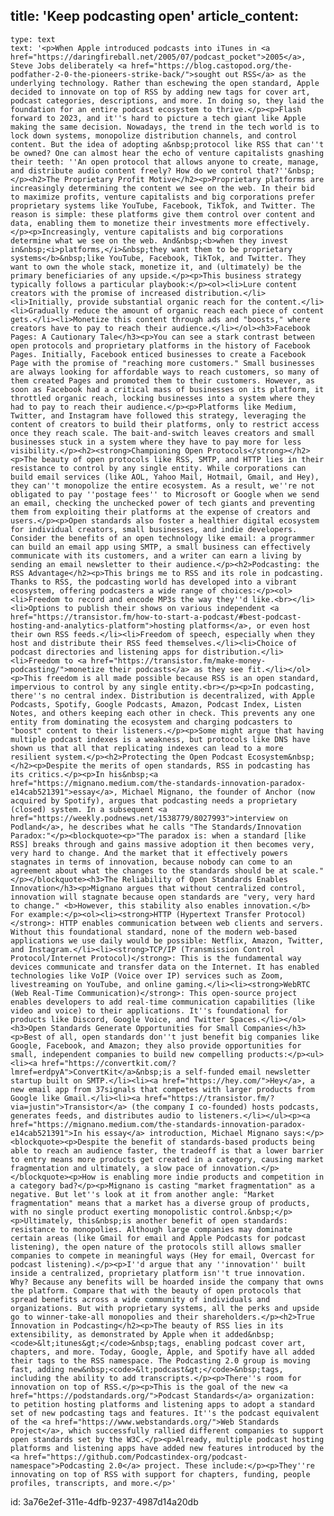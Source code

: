 title: 'Keep podcasting open'
article_content:
  -
    type: text
    text: '<p>When Apple introduced podcasts into iTunes in <a href="https://daringfireball.net/2005/07/podcast_pocket">2005</a>, Steve Jobs deliberately <a href="https://blog.castopod.org/the-podfather-2-0-the-pioneers-strike-back/">sought out RSS</a> as the underlying technology. Rather than eschewing the open standard, Apple decided to innovate on top of RSS by adding new tags for cover art, podcast categories, descriptions, and more. In doing so, they laid the foundation for an entire podcast ecosystem to thrive.</p><p>Flash forward to 2023, and it''s hard to picture a tech giant like Apple making the same decision. Nowadays, the trend in the tech world is to lock down systems, monopolize distribution channels, and control content. But the idea of adopting a&nbsp;protocol like RSS that can''t be owned? One can almost hear the echo of venture capitalists gnashing their teeth: ''An open protocol that allows anyone to create, manage, and distribute audio content freely? How do we control that?''&nbsp;</p><h2>The Proprietary Profit Motive</h2><p>Proprietary platforms are increasingly determining the content we see on the web. In their bid to maximize profits, venture capitalists and big corporations prefer proprietary systems like YouTube, Facebook, TikTok, and Twitter. The reason is simple: these platforms give them control over content and data, enabling them to monetize their investments more effectively.</p><p>Increasingly, venture capitalists and big corporations determine what we see on the web. And&nbsp;<b>when they invest in&nbsp;<i>platforms,</i>&nbsp;they want them to be proprietary systems</b>&nbsp;like YouTube, Facebook, TikTok, and Twitter. They want to own the whole stack, monetize it, and (ultimately) be the primary beneficiaries of any upside.</p><p>This business strategy typically follows a particular playbook:</p><ol><li>Lure content creators with the promise of increased distribution.</li><li>Initially, provide substantial organic reach for the content.</li><li>Gradually reduce the amount of organic reach each piece of content gets.</li><li>Monetize this content through ads and "boosts," where creators have to pay to reach their audience.</li></ol><h3>Facebook Pages: A Cautionary Tale</h3><p>You can see a stark contrast between open protocols and proprietary platforms in the history of Facebook Pages. Initially, Facebook enticed businesses to create a Facebook Page with the promise of "reaching more customers." Small businesses are always looking for affordable ways to reach customers, so many of them created Pages and promoted them to their customers. However, as soon as Facebook had a critical mass of businesses on its platform, it throttled organic reach, locking businesses into a system where they had to pay to reach their audience.</p><p>Platforms like Medium, Twitter, and Instagram have followed this strategy, leveraging the content of creators to build their platforms, only to restrict access once they reach scale. The bait-and-switch leaves creators and small businesses stuck in a system where they have to pay more for less visibility.</p><h2><strong>Championing Open Protocols</strong></h2><p>The beauty of open protocols like RSS, SMTP, and HTTP lies in their resistance to control by any single entity. While corporations can build email services (like AOL, Yahoo Mail, Hotmail, Gmail, and Hey), they can''t monopolize the entire ecosystem. As a result, we''re not obligated to pay ''postage fees'' to Microsoft or Google when we send an email, checking the unchecked power of tech giants and preventing them from exploiting their platforms at the expense of creators and users.</p><p>Open standards also foster a healthier digital ecosystem for individual creators, small businesses, and indie developers. Consider the benefits of an open technology like email: a programmer can build an email app using SMTP, a small business can effectively communicate with its customers, and a writer can earn a living by sending an email newsletter to their audience.</p><h2>Podcasting: the RSS Advantage</h2><p>This brings me to RSS and its role in podcasting. Thanks to RSS, the podcasting world has developed into a vibrant ecosystem, offering podcasters a wide range of choices:</p><ol><li>Freedom to record and encode MP3s the way they''d like.<br></li><li>Options to publish their shows on various independent <a href="https://transistor.fm/how-to-start-a-podcast/#best-podcast-hosting-and-analytics-platform">hosting platforms</a>, or even host their own RSS feeds.</li><li>Freedom of speech, especially when they host and distribute their RSS feed themselves.</li><li>Choice of podcast directories and listening apps for distribution.</li><li>Freedom to <a href="https://transistor.fm/make-money-podcasting/">monetize their podcasts</a> as they see fit.</li></ol><p>This freedom is all made possible because RSS is an open standard, impervious to control by any single entity.<br></p><p>In podcasting, there''s no central index. Distribution is decentralized, with Apple Podcasts, Spotify, Google Podcasts, Amazon, Podcast Index, Listen Notes, and others keeping each other in check. This prevents any one entity from dominating the ecosystem and charging podcasters to "boost" content to their listeners.</p><p>Some might argue that having multiple podcast indexes is a weakness, but protocols like DNS have shown us that all that replicating indexes can lead to a more resilient system.</p><h2>Protecting the Open Podcast Ecosystem&nbsp;</h2><p>Despite the merits of open standards, RSS in podcasting has its critics.</p><p>In his&nbsp;<a href="https://mignano.medium.com/the-standards-innovation-paradox-e14cab521391">essay</a>, Michael Mignano, the founder of Anchor (now acquired by Spotify), argues that podcasting needs a proprietary (closed) system. In a subsequent <a href="https://weekly.podnews.net/1538779/8027993">interview on Podland</a>, he describes what he calls "The Standards/Innovation Paradox:"</p><blockquote><p>"The paradox is: when a standard [like RSS] breaks through and gains massive adoption it then becomes very, very hard to change. And the market that it effectively powers stagnates in terms of innovation, because nobody can come to an agreement about what the changes to the standards should be at scale."</p></blockquote><h3>The Reliability of Open Standards Enables Innovation</h3><p>Mignano argues that without centralized control, innovation will stagnate because open standards are "very, very hard to change." <b>However, this stability also enables innovation.</b> For example:</p><ol><li><strong>HTTP (Hypertext Transfer Protocol)</strong>: HTTP enables communication between web clients and servers. Without this foundational standard, none of the modern web-based applications we use daily would be possible: Netflix, Amazon, Twitter, and Instagram.</li><li><strong>TCP/IP (Transmission Control Protocol/Internet Protocol)</strong>: This is the fundamental way devices communicate and transfer data on the Internet. It has enabled technologies like VoIP (Voice over IP) services such as Zoom, livestreaming on YouTube, and online gaming.</li><li><strong>WebRTC (Web Real-Time Communication)</strong>: This open-source project enables developers to add real-time communication capabilities (like video and voice) to their applications. It''s foundational for products like Discord, Google Voice, and Twitter Spaces.</li></ol><h3>Open Standards Generate Opportunities for Small Companies</h3><p>Best of all, open standards don''t just benefit big companies like Google, Facebook, and Amazon; they also provide opportunities for small, independent companies to build new compelling products:</p><ul><li><a href="https://convertkit.com/?lmref=erdpyA">ConvertKit</a>&nbsp;is a self-funded email newsletter startup built on SMTP.</li><li><a href="https://hey.com/">Hey</a>, a new email app from 37signals that competes with larger products from Google like Gmail.</li><li><a href="https://transistor.fm/?via=justin">Transistor</a> (the company I co-founded) hosts podcasts, generates feeds, and distributes audio to listeners.</li></ul><p><a href="https://mignano.medium.com/the-standards-innovation-paradox-e14cab521391">In his essay</a> introduction, Michael Mignano says:</p><blockquote><p>Despite the benefit of standards-based products being able to reach an audience faster, the tradeoff is that a lower barrier to entry means more products get created in a category, causing market fragmentation and ultimately, a slow pace of innovation.</p></blockquote><p>How is enabling more indie products and competition in a category bad?</p><p>Mignano is casting "market fragmentation" as a negative. But let''s look at it from another angle: "Market fragmentation" means that a market has a diverse group of products, with no single product exerting monopolistic control.&nbsp;</p><p>Ultimately, this&nbsp;is another benefit of open standards: resistance to monopolies. Although large companies may dominate certain areas (like Gmail for email and Apple Podcasts for podcast listening), the open nature of the protocols still allows smaller companies to compete in meaningful ways (Hey for email, Overcast for podcast listening).</p><p>I''d argue that any ''innovation'' built inside a centralized, proprietary platform isn''t true innovation. Why? Because any benefits will be hoarded inside the company that owns the platform. Compare that with the beauty of open protocols that spread benefits across a wide community of individuals and organizations. But with proprietary systems, all the perks and upside go to winner-take-all monopolies and their shareholders.</p><h2>True Innovation in Podcasting</h2><p>The beauty of RSS lies in its extensibility, as demonstrated by Apple when it added&nbsp;<code>&lt;itunes&gt;</code>&nbsp;tags, enabling podcast cover art, chapters, and more. Today, Google, Apple, and Spotify have all added their tags to the RSS namespace. The Podcasting 2.0 group is moving fast, adding new&nbsp;<code>&lt;podcast&gt;</code>&nbsp;tags, including the ability to add transcripts.</p><p>There''s room for innovation on top of RSS.</p><p>This is the goal of the new <a href="https://podstandards.org/">Podcast Standards</a> organization: to petition hosting platforms and listening apps to adopt a standard set of new podcasting tags and features. It''s the podcast equivalent of the <a href="https://www.webstandards.org/">Web Standards Project</a>, which successfully rallied different companies to support open standards set by the W3C.</p><p>Already, multiple podcast hosting platforms and listening apps have added new features introduced by the <a href="https://github.com/Podcastindex-org/podcast-namespace">Podcasting 2.0</a> project. These include:</p><p>They''re innovating on top of RSS with support for chapters, funding, people profiles, transcripts, and more.</p>'
id: 3a76e2ef-311e-4dfb-9237-4987d14a20db
